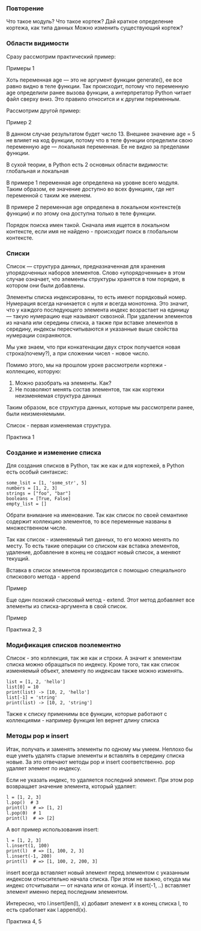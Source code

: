 ### Повторение


Что такое модуль?
Что такое кортеж?
Дай краткое определение кортежа, как типа данных
Можно изменить существующий кортеж?


### Области видимости

Сразу рассмотрим практический пример:

Примеры 1


Хоть переменная age — это не аргумент функции generate(), ее все равно видно в теле функции. 
Так происходит, потому что переменную age определили ранее вызова функции, а интерпретатор 
Python читает файл сверху вниз. Это правило относится и к другим переменным.


Рассмотрим другой пример:

Пример 2


В данном случае результатом будет число 13. Внешнее значение age = 5 не влияет на код функции, 
потому что в теле функции определили свою переменную age — локальная переменная. Ее 
не видно за пределами функции.


В сухой теории, в Python есть 2 основных области видимости: глобальная и локальная

В примере 1 переменная age определена на уровне всего модуля. Таким образом, ее значение доступно во всех функциях,
где нет переменной с таким же именем. 

В примере 2 переменная age определена в локальном контексте(в функции) и по этому она доступна только в теле функции.


Порядок поиска имен такой. Сначала имя ищется в локальном контексте, если имя не найдено - происходит поиск в глобальном 
контексте.


### Списки

Список — структура данных, предназначенная для хранения упорядоченных наборов элементов. Слово 
«упорядоченные» в этом случае означает, что элементы структуры хранятся в том порядке, в котором они были добавлены.

Элементы списка индексированы, то есть имеют порядковый номер. Нумерация всегда начинается с нуля и всегда монотонна. Это значит, что у каждого последующего 
элемента индекс возрастает на единицу — такую нумерацию еще называют сквозной. При удалении элементов из начала или 
середины списка, а также при вставке элементов в середину, индексы пересчитываются и указанные выше свойства 
нумерации сохраняются.

Мы уже знаем, что при конкатенации двух строк получается новая строка(почему?), а при сложении чисел - новое число.

Помимо этого, мы на прошлом уроке рассмотрели кортежи - коллекцию, которую:

1. Можно разобрать на элементы. Как?
2. Не позволяют менять состав элементов, так как кортежи неизменяемая структура данных

Таким образом, все структура данных, которые мы рассмотрели ранее, были неизменяемыми.

Список - первая изменяемая структура.

Практика 1

### Создание и изменение списка

Для создания списков в Python, так же как и для кортежей, в Python есть особый синтаксис:

    some_lsit = [1, 'some_str', 5]
    numbers = [1, 2, 3]
    strings = ["foo", "bar"]
    booleans = [True, False]
    empty_list = []

Обрати внимание на именование. Так как список по своей семантике содержит коллекцию элементов, то все переменные названы в
множественном числе.

Так как список - изменяемый тип данных, то его можно менять по месту. То есть такие операции со списком как вставка элементов,
удаление, добавление в конец не создают новый список, а меняют текущий.

Вставка в список элементов производится с помощью специального спискового метода - append

Пример


Еще один похожий списковый метод - extend. Этот метод добавляет все элементы из списка-аргумента в свой список.

Пример

Практика 2, 3


### Модификация списков поэлементно

Список - это коллекция, так же как и строки. А значит к элементам списка можно обращаться по индексу.
Кроме того, так как список изменяемый объект, элементу по индексам также можно изменять.

    list = [1, 2, 'hello']
    list[0] = 10
    print(list) -> [10, 2, 'hello']
    list[-1] = 'string'
    print(list) -> [10, 2, 'string']

Также к списку применимы все функции, которые работают с коллекциями - например функция len вернет длину списка


### Методы pop и insert

Итак, получать и заменять элементы по одному мы умеем. Неплохо бы еще уметь удалять 
старые элементы и вставлять в середину списка новые. За это отвечают методы pop и insert соответственно. 
pop удаляет элемент по индексу.

Если не указать индекс, то удаляется последний элемент. При этом pop возвращает значение элемента, который удаляет:

    l = [1, 2, 3]
    l.pop()  # 3
    print(l)  # => [1, 2]
    l.pop(0)  # 1
    print(l)  # => [2]

А вот пример использования insert:

    l = [1, 2, 3]
    l.insert(1, 100)
    print(l)  # => [1, 100, 2, 3]
    l.insert(-1, 200)
    print(l)  # => [1, 100, 2, 200, 3]

insert всегда вставляет новый элемент перед элементом с указанным индексом относительно начала списка. 
При этом не важно, откуда мы индекс отсчитывали — от начала или от конца. И insert(-1, ..) вставляет элемент именно 
перед последним элементом.

Интересно, что l.insert(len(l), x) добавит элемент x в конец списка l, то есть сработает как l.append(x).

Практика 4, 5

